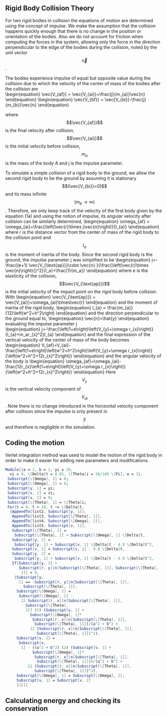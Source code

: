
## Rigid Body Collision Theory  

For two rigid bodies in collision the equations of motion are determined using the concept of impulse. We make the assumption that the collision happens quickly enough that there is no change in the position or orientation of the bodies. Also we do not account for friction when computing the forces in the system, allowing only the force in the direction perpendicular to the edge of the bodies during the collision, noted by the unit vector $$\vec{n}$$. 

The bodies experience impulse of equal but opposite value during the collision due to which the velocity of the center of mass of the bodies after the collision are  
\begin{equation}
\vec{V_{af}} = \vec{V_{ai}}+\frac{j}{m_{a}}\vec{n} 
\end{equation}
\begin{equation}
\vec{V_{bf}} = \vec{V_{bi}}-\frac{j}{m_{b}}\vec{n}
\end{equation}

where $$\vec{V_{af}}$$ is the final velocity after collision, $$\vec{V_{ai}}$$ is the initial velocity before collision, $$m_{a}$$ is the mass of the body A and j is the impulse parameter.  

To simulate a simple collision of a rigid body to the ground, we allow the second rigid body to be the ground by assuming it is stationary $$(\vec{V_{bi}}=0)$$ and its mass infinite $$(m_{b}\rightarrow\infty)$$. Therefore, we only keep track of the velocity of the first body given by the equation (1a) and using the notion of impulse, its angular velocity after collision can be similarly determined, 
\begin{equation}
\omega_{af} = \omega_{ai}+\frac{\left(\vec{r}\times j\vec{n}\right)}{I_{a}}
\end{equation} 
where r is the distance vector from the center of mass of the rigid body to the collision point and $$I_{a}$$ is the moment of inertia of the body. 
Since the second rigid body is the ground, the impulse parameter j was simplified to be 
\begin{equation}
j=-\frac{(e+1) \vec{V_{\text{ap}}}\cdot \vec{n} }{\frac{\left(\vec{r}\times \vec{n}\right){}^2}{I_a}+\frac{1}{m_a}}
\end{equation}
where e is the elasticity of the collision, $$\vec{V_{\text{ap}}}$$ is the initial velocity of the impact point on the rigid body before collision. 
With
\begin{equation}
\vec{V_{\text{ap}}} = \vec{V_{ai}}+\omega_{ai}\times\vec{r}
\end{equation}
and the moment of inertia of the rigid body, 
\begin{equation}
I_{a} = \frac{m_{a}}{12}\left(w^2+h^2\right)
\end{equation}
and the direction perpendicular to the ground equal to,
\begin{equation}
\vec{n}=\hat{y}
\end{equation}
evaluating the impulse parameter j  
\begin{equation}
j=-\frac{\left(1+e\right)\left(V_{y}+\omega r_{x}\right)}{I_{a}+m_ar_{x}^2}I_{a}
\end{equation}
and the final expression of the vertical velocity of the center of mass of the body becomes 
\begin{equation}
V_{af}=V_{ai}-\frac{\left(1+e\right)\left(w^2+h^2\right)\left(V_{y}+\omega r_{x}\right)}{\left(w^2+h^2+12r_{x}^2\right)}
\end{equation}
and the angular velocity of the body is 
\begin{equation}
\omega_{af}=\omega_{ai}-\frac{12r_{x}\left(1+e\right)\left(V_{y}+\omega r_{x}\right)}{\left(w^2+h^2+12r_{x}^2\right)}
\end{equation}
Here $$V_{y}$$ is the vertical velocity component of $$V_{ai}$$.
Note there is no change introduced in the horizontal velocity component after collision since the impulse is only present in $$\hat{y}$$ and therefore is negligible in the simulation. 

## Coding the motion
Verlet integration method was used to model the motion of the rigid body in order to make it easier for adding new parameters and modifications. 

```Mathematica
Module[{a = 2, b = 2, yi = 10, 
  vi = 0, \[Delta]t = 0.01, \[Theta]i = 30/180 \[Pi], e = 1},
 Subscript[\[Omega], 1] = 0;
 Subscript[\[Omega], 2] = 0;
 Subscript[y, 1] = yi;
 Subscript[v, 1] = vi;
 Subscript[v, 2] = 0;
 Subscript[\[Theta], 1] = \[Theta]i;
 For[t = 0, t < 10, t += \[Delta]t,
  {AppendTo[list2, Subscript[y, 1]], 
   AppendTo[list3, Subscript[\[Theta], 1]], 
   AppendTo[list4, Subscript[\[Omega], 1]], 
   AppendTo[list5, Subscript[v, 1]],
   Subscript[\[Theta], 1] = 
    Subscript[\[Theta], 1] + Subscript[\[Omega], 1] \[Delta]t,
   Subscript[y, 1] = 
    Subscript[y, 1] + Subscript[v, 1] \[Delta]t - 4.9 \[Delta]t^2,
   Subscript[v, 1] = Subscript[v, 1] - 9.8 \[Delta]t,
   Subscript[y, 2] = 
    Subscript[y, 1] + Subscript[v, 1] \[Delta]t - 4.9 \[Delta]t^2,
   If[Subscript[y, 2] + 
      Subscript[r, y][n[Subscript[\[Theta], 1]], Subscript[\[Theta], 
       1]] < 0, 
    {Subscript[y, 
      1] == -Subscript[r, y][n[Subscript[\[Theta], 1]], 
        Subscript[\[Theta], 1]],
     Subscript[\[Omega], 2] = 
      Subscript[\[Omega], 1] - 
       12 Subscript[r, x][n[Subscript[\[Theta], 1]], 
         Subscript[\[Theta], 
         1]] (2) (Subscript[v, 1] + 
           Subscript[\[Omega], 1]*
            Subscript[r, x][n[Subscript[\[Theta], 1]], 
             Subscript[\[Theta], 1]])/(a^2 + b^2 + 
           12 (Subscript[r, x][n[Subscript[\[Theta], 1]], 
              Subscript[\[Theta], 1]])^2),
     Subscript[v, 2] = 
      Subscript[v, 
       1] - ((a^2 + b^2) (2) (Subscript[v, 1] + 
            Subscript[\[Omega], 1]*
             Subscript[r, x][n[Subscript[\[Theta], 1]], 
              Subscript[\[Theta], 1]]))/(a^2 + b^2 + 
          12 (Subscript[r, x][n[Subscript[\[Theta], 1]], 
             Subscript[\[Theta], 1]])^2),
     Subscript[\[Omega], 1] = Subscript[\[Omega], 2],
     Subscript[v, 1] = Subscript[v, 2]
     }]}]]
```

## Calculating energy and checking its conservation 



